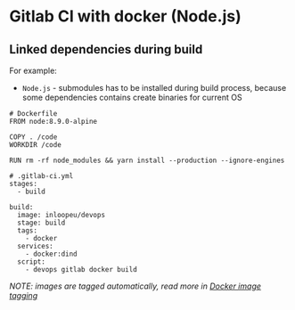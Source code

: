 # Gitlab CI with docker (Node.js)

## Linked dependencies during build

For example:

- `Node.js` - submodules has to be installed during build process, because some dependencies contains create binaries for current OS

```
# Dockerfile
FROM node:8.9.0-alpine

COPY . /code
WORKDIR /code

RUN rm -rf node_modules && yarn install --production --ignore-engines
```

```
# .gitlab-ci.yml
stages:
  - build

build:
  image: inloopeu/devops
  stage: build
  tags:
    - docker
  services:
    - docker:dind
  script:
    - devops gitlab docker build
```

_NOTE: images are tagged automatically, read more in [Docker image tagging](../docker-image-tagging.md)_
